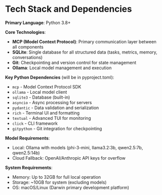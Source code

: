 # Tech Stack and Dependencies

**Primary Language**: Python 3.8+

**Core Technologies**:
- **MCP (Model Context Protocol)**: Primary communication layer between all components
- **SQLite**: Single database for all structured data (tasks, metrics, memory, conversations)
- **Git**: Checkpointing and version control for state management
- **Ollama**: Local model management and execution

**Key Python Dependencies** (will be in pyproject.toml):
- `mcp` - Model Context Protocol SDK
- `ollama` - Local model client
- `sqlite3` - Database (built-in)
- `asyncio` - Async processing for servers
- `pydantic` - Data validation and serialization
- `rich` - Terminal UI and formatting
- `textual` - Advanced TUI for monitoring
- `click` - CLI framework
- `gitpython` - Git integration for checkpointing

**Model Requirements**:
- Local: Ollama with models (phi-3-mini, llama3.2:3b, qwen2.5:7b, qwen2.5:14b)
- Cloud Fallback: OpenAI/Anthropic API keys for overflow

**System Requirements**:
- Memory: Up to 32GB for full local operation
- Storage: ~10GB for system (excluding models)
- OS: macOS/Linux (Darwin primary development platform)
